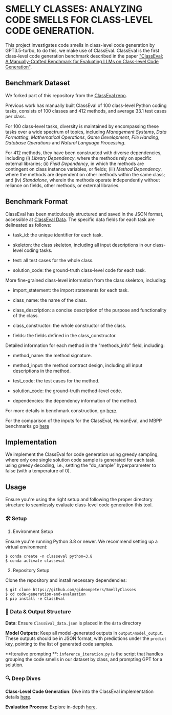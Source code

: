 # SMELLY CLASSES: ANALYZING CODE SMELLS FOR CLASS-LEVEL CODE GENERATION.

This project investigates code smells in class-level code generation by GPT3.5-turbo, to do this, we make use of ClassEval. ClassEval is the first class-level code generation benchmark described in the paper ["ClassEval: A Manually-Crafted Benchmark
for Evaluating LLMs on Class-level Code Generation"](http://arxiv.org/abs/2308.01861). 

## Benchmark Dataset

We forked part of this repository from the [ClassEval repo](https://github.com/FudanSELab/ClassEval). 

Previous work has manually built ClassEval of 100 class-level Python coding tasks, consists of 100 classes and 412 methods, and average 33.1 test cases per class.

For 100 class-level tasks, diversity is maintained by encompassing these tasks over a wide spectrum of topics, including *Management Systems*, *Data Formatting*, *Mathematical Operations*, *Game Development*, *File Handing*, *Database Operations* and *Natural Language Processing*.

For 412 methods, they have been constructed with diverse dependencies, including (i) *Library Dependency*, where the methods rely on specific external libraries; (ii) *Field Dependency*, in which the methods are contingent on class instance variables, or fields; (iii) *Method Dependency*, where the methods are dependent on other methods within the same class; and (iv) *Standalone*, wherein the methods operate independently without reliance on fields, other methods, or external libraries. 

## Benchmark Format

ClassEval has been meticulously structured and saved in the JSON format, accessible at [ClassEval Data](https://github.com/gideonpeters/SmellyClasses/blob/main/code-generation-and-evaluation/data/ClassEval_data.json). The specific data fields for each task are delineated as follows:

* task_id: the unique identifier for each task.

* skeleton: the class skeleton, including all input descriptions in our class-level coding tasks. 

* test: all test cases for the whole class.

* solution_code: the ground-truth class-level code for each task.

More fine-grained class-level information from the class skeleton, including:

* import_statement: the import statements for each task.

* class_name: the name of the class.

* class_description: a concise description of the purpose and functionality of the class.

* class_constructor: the whole constructor of the class.

* fields: the fields defined in the class_constructor.

Detailed information for each method in the "methods_info" field, including:

* method_name: the method signature.

* method_input: the method contract design, including all input descriptions in the method.

* test_code: the test cases for the method.

* solution_code: the ground-truth method-level code.

* dependencies: the dependency information of the method.

For more details in benchmark construction, go [here](https://github.com/FudanSELab/ClassEval/blob/master/data/README.md).

For the comparison of the inputs for the ClassEval, HumanEval, and MBPP benchmarks go [here](https://github.com/FudanSELab/ClassEval?tab=readme-ov-file#benchmark-format)

## Implementation

We implement the ClassEval for code generation using greedy sampling, where only one single solution code sample is generated for each task using greedy decoding, i.e., setting the “do_sample” hyperparameter to false (with a temperature of 0).

## Usage

Ensure you're using the right setup and following the proper directory structure to seamlessly evaluate class-level code generation this tool.

### 🛠️ Setup

1. Environment Setup

Ensure you're running Python 3.8 or newer. We recommend setting up a virtual environment:
```
$ conda create -n classeval python=3.8
$ conda activate classeval
```

2. Repository Setup

Clone the repository and install necessary dependencies:
```
$ git clone https://github.com/gideonpeters/SmellyClasses
$ cd code-generation-and-evaluation
$ pip install -e ClassEval
```

### 📁 Data & Output Structure
**Data**: Ensure `ClassEval_data.json` is placed in the `data` directory

**Model Outputs**: Keep all model-generated outputs in `output/model_output`. These outputs should be in JSON format, with predictions under the `predict` key, pointing to the list of generated code samples.

**Iterative prompting **: `inference_iteration.py` is the script that handles grouping the code smells in our dataset by class, and prompting GPT for a solution.

### 🔍 Deep Dives
**Class-Level Code Generation**: Dive into the ClassEval implementation details [here](https://github.com/FudanSELab/ClassEval/blob/master/generation).

**Evaluation Process**: Explore in-depth [here](https://github.com/FudanSELab/ClassEval/blob/master/classeval_evaluation).

